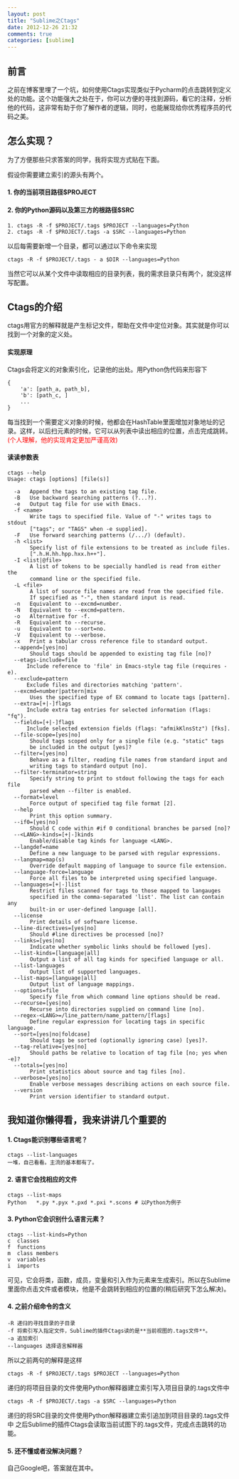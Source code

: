 ```yaml
---
layout: post
title: "Sublime之Ctags"
date: 2012-12-26 21:32
comments: true
categories: [sublime]
---
```


## 前言
之前在博客里埋了一个坑，如何使用Ctags实现类似于Pycharm的点击跳转到定义处的功能。这个功能强大之处在于，你可以方便的寻找到源码，看它的注释，分析他的代码，这非常有助于你了解作者的逻辑，同时，也能展现给你优秀程序员的代码之美。
<!--more-->


## 怎么实现？
为了方便那些只求答案的同学，我将实现方式贴在下面。



假设你需要建立索引的源头有两个。
#### 1. 你的当前项目路径$PROJECT
#### 2. 你的Python源码以及第三方的根路径$SRC
```
1. ctags -R -f $PROJECT/.tags $PROJECT --languages=Python
2. ctags -R -f $PROJECT/.tags -a $SRC --languages=Python
```
以后每需要新增一个目录，都可以通过以下命令来实现
```
ctags -R -f $PROJECT/.tags - a $DIR --languages=Python
```
当然它可以从某个文件中读取相应的目录列表，我的需求目录只有两个，就没这样写配置。

## Ctags的介绍
ctags用官方的解释就是产生标记文件，帮助在文件中定位对象。其实就是你可以找到一个对象的定义处。

#### 实现原理
Ctags会将定义的对象索引化，记录他的出处。用Python伪代码来形容下
```
{
    'a': [path_a, path_b],
    'b': [path_c, ]
    ...
}
```
每当找到一个需要定义对象的时候，他都会在HashTable里面增加对象地址的记录。这样，以后扫元素的时候，它可以从列表中读出相应的位置，点击完成跳转。<font color="red">(个人理解，他的实现肯定更加严谨高效)</font>

#### 读读参数表
```
ctags --help
Usage: ctags [options] [file(s)]

  -a   Append the tags to an existing tag file.
  -B   Use backward searching patterns (?...?).
  -e   Output tag file for use with Emacs.
  -f <name>
       Write tags to specified file. Value of "-" writes tags to stdout
       ["tags"; or "TAGS" when -e supplied].
  -F   Use forward searching patterns (/.../) (default).
  -h <list>
       Specify list of file extensions to be treated as include files.
       [".h.H.hh.hpp.hxx.h++"].
  -I <list|@file>
       A list of tokens to be specially handled is read from either the
       command line or the specified file.
  -L <file>
       A list of source file names are read from the specified file.
       If specified as "-", then standard input is read.
  -n   Equivalent to --excmd=number.
  -N   Equivalent to --excmd=pattern.
  -o   Alternative for -f.
  -R   Equivalent to --recurse.
  -u   Equivalent to --sort=no.
  -V   Equivalent to --verbose.
  -x   Print a tabular cross reference file to standard output.
  --append=[yes|no]
       Should tags should be appended to existing tag file [no]?
  --etags-include=file
      Include reference to 'file' in Emacs-style tag file (requires -e).
  --exclude=pattern
      Exclude files and directories matching 'pattern'.
  --excmd=number|pattern|mix
       Uses the specified type of EX command to locate tags [pattern].
  --extra=[+|-]flags
      Include extra tag entries for selected information (flags: "fq").
  --fields=[+|-]flags
      Include selected extension fields (flags: "afmikKlnsStz") [fks].
  --file-scope=[yes|no]
       Should tags scoped only for a single file (e.g. "static" tags
       be included in the output [yes]?
  --filter=[yes|no]
       Behave as a filter, reading file names from standard input and
       writing tags to standard output [no].
  --filter-terminator=string
       Specify string to print to stdout following the tags for each file
       parsed when --filter is enabled.
  --format=level
       Force output of specified tag file format [2].
  --help
       Print this option summary.
  --if0=[yes|no]
       Should C code within #if 0 conditional branches be parsed [no]?
  --<LANG>-kinds=[+|-]kinds
       Enable/disable tag kinds for language <LANG>.
  --langdef=name
       Define a new language to be parsed with regular expressions.
  --langmap=map(s)
       Override default mapping of language to source file extension.
  --language-force=language
       Force all files to be interpreted using specified language.
  --languages=[+|-]list
       Restrict files scanned for tags to those mapped to langauges
       specified in the comma-separated 'list'. The list can contain any
       built-in or user-defined language [all].
  --license
       Print details of software license.
  --line-directives=[yes|no]
       Should #line directives be processed [no]?
  --links=[yes|no]
       Indicate whether symbolic links should be followed [yes].
  --list-kinds=[language|all]
       Output a list of all tag kinds for specified language or all.
  --list-languages
       Output list of supported languages.
  --list-maps=[language|all]
       Output list of language mappings.
  --options=file
       Specify file from which command line options should be read.
  --recurse=[yes|no]
       Recurse into directories supplied on command line [no].
  --regex-<LANG>=/line_pattern/name_pattern/[flags]
       Define regular expression for locating tags in specific language.
  --sort=[yes|no|foldcase]
       Should tags be sorted (optionally ignoring case) [yes]?.
  --tag-relative=[yes|no]
       Should paths be relative to location of tag file [no; yes when -e]?
  --totals=[yes|no]
       Print statistics about source and tag files [no].
  --verbose=[yes|no]
       Enable verbose messages describing actions on each source file.
  --version
       Print version identifier to standard output.
```
## 我知道你懒得看，我来讲讲几个重要的
#### 1. Ctags能识别哪些语言呢？
```
ctags --list-languages
一堆，自己看看。主流的基本都有了。
```

#### 2. 语言它会找相应的文件
```
ctags --list-maps
Python   *.py *.pyx *.pxd *.pxi *.scons # 以Python为例子
```

#### 3. Python它会识别什么语言元素？
```
ctags --list-kinds=Python
c  classes
f  functions
m  class members
v  variables
i  imports
```
可见，它会将类，函数，成员，变量和引入作为元素来生成索引。所以在Sublime里面你点击文件或者模块，他是不会跳转到相应的位置的(稍后研究下怎么解决)。

#### 4. 之前介绍命令的含义
```
-R 递归的寻找目录的子目录
-f 将索引写入指定文件，Sublime的插件Ctags读的是**当前视图的.tags文件**。
-a 追加索引
--languages 选择语言解释器
```
所以之前两句的解释是这样
```
ctags -R -f $PROJECT/.tags $PROJECT --languages=Python 
```
递归的将项目目录的文件使用Python解释器建立索引写入项目目录的.tags文件中

```
ctags -R -f $PROJECT/.tags -a $SRC --languages=Python
```
递归的将SRC目录的文件使用Python解释器建立索引追加到项目目录的.tags文件中
之后Sublime的插件Ctags会读取当前试图下的.tags文件，完成点击跳转的功能。


#### 5. 还不懂或者没解决问题？
自己Google吧，答案就在其中。




